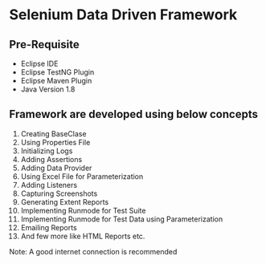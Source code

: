 # Selenium Data Driven Framework

## Pre-Requisite
- Eclipse IDE
- Eclipse TestNG Plugin
- Eclipse Maven Plugin
- Java Version 1.8

## Framework are developed using below concepts
1. Creating BaseClase
2. Using Properties File
3. Initializing Logs
4. Adding Assertions
5. Adding Data Provider
6. Using Excel File for Parameterization
7. Adding Listeners
8. Capturing Screenshots
9. Generating Extent Reports
10. Implementing Runmode for Test Suite
11. Implementing Runmode for Test Data using Parameterization
12. Emailing Reports
13. And few more like HTML Reports etc.

Note: A good internet connection is recommended
